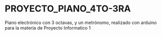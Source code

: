 # PROYECTO_PIANO_4TO-3RA
Piano electrónico con 3 octavas, y un metrónomo, realizado con arduino para la materia de Proyecto Informatico 1
